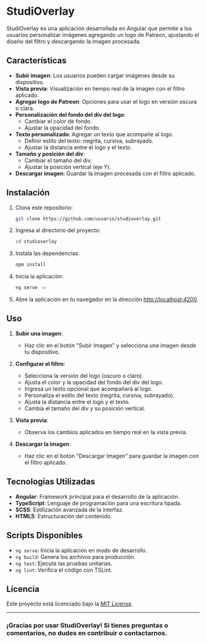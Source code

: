 # StudiOverlay

StudiOverlay es una aplicación desarrollada en Angular que permite a los usuarios personalizar imágenes agregando un logo de Patreon, ajustando el diseño del filtro y descargando la imagen procesada.

## Características
- **Subir imagen**: Los usuarios pueden cargar imágenes desde su dispositivo.
- **Vista previa**: Visualización en tiempo real de la imagen con el filtro aplicado.
- **Agregar logo de Patreon**: Opciones para usar el logo en versión oscura o clara.
- **Personalización del fondo del div del logo**:
  - Cambiar el color de fondo.
  - Ajustar la opacidad del fondo.
- **Texto personalizado**: Agregar un texto que acompañe al logo.
  - Definir estilo del texto: negrita, cursiva, subrayado.
  - Ajustar la distancia entre el logo y el texto.
- **Tamaño y posición del div**:
  - Cambiar el tamaño del div.
  - Ajustar la posición vertical (eje Y).
- **Descargar imagen**: Guardar la imagen procesada con el filtro aplicado.

## Instalación

1. Clona este repositorio:
   ```bash
   git clone https://github.com/usuario/studioverlay.git
   ```

2. Ingresa al directorio del proyecto:
   ```bash
   cd studioverlay
   ```

3. Instala las dependencias:
   ```bash
   npm install
   ```

4. Inicia la aplicación:
   ```bash
   ng serve -o
   ```

5. Abre la aplicación en tu navegador en la dirección [http://localhost:4200](http://localhost:4200).

## Uso

1. **Subir una imagen**:
   - Haz clic en el botón "Subir Imagen" y selecciona una imagen desde tu dispositivo.

2. **Configurar el filtro**:
   - Selecciona la versión del logo (oscuro o claro).
   - Ajusta el color y la opacidad del fondo del div del logo.
   - Ingresa un texto opcional que acompañará al logo.
   - Personaliza el estilo del texto (negrita, cursiva, subrayado).
   - Ajusta la distancia entre el logo y el texto.
   - Cambia el tamaño del div y su posición vertical.

3. **Vista previa**:
   - Observa los cambios aplicados en tiempo real en la vista previa.

4. **Descargar la imagen**:
   - Haz clic en el botón "Descargar Imagen" para guardar la imagen con el filtro aplicado.

## Tecnologías Utilizadas
- **Angular**: Framework principal para el desarrollo de la aplicación.
- **TypeScript**: Lenguaje de programación para una escritura tipada.
- **SCSS**: Estilización avanzada de la interfaz.
- **HTML5**: Estructuración del contenido.

## Scripts Disponibles

- `ng serve`: Inicia la aplicación en modo de desarrollo.
- `ng build`: Genera los archivos para producción.
- `ng test`: Ejecuta las pruebas unitarias.
- `ng lint`: Verifica el código con TSLint.

## Licencia
Este proyecto está licenciado bajo la [MIT License](LICENSE).

---

### ¡Gracias por usar StudiOverlay! Si tienes preguntas o comentarios, no dudes en contribuir o contactarnos.

